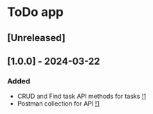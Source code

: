 # ToDo app

## [Unreleased]

## [1.0.0] - 2024-03-22

### Added

- CRUD and Find task API methods for tasks [!1](https://github.com/riZZZhik/todo_app/pull/1)
- Postman collection for API [!1](https://github.com/riZZZhik/todo_app/pull/1)
